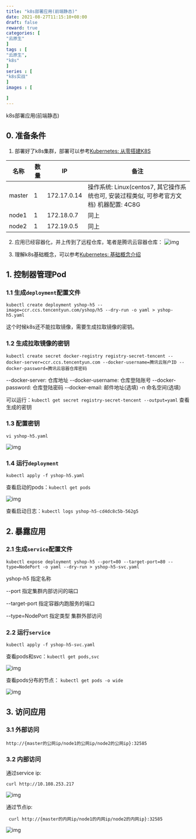 ```yaml
---
title: "k8s部署应用(前端静态)"
date: 2021-08-27T11:15:10+08:00
draft: false
reward: true
categories: [
"云原生"
]
tags : [
"云原生",
"k8s"
]
series : [
"k8s实战"
]
images : [

]
---
```


k8s部署应用(前端静态)

## 0. 准备条件

1. 部署好了k8s集群，部署可以参考[Kubernetes: 从零搭建K8S](http://106.55.152.92:30989/archives/834)

| 名称   | 数量 | IP          | 备注                                                         |
| ------ | ---- | ----------- | ------------------------------------------------------------ |
| master | 1    | 172.17.0.14 | 操作系统: Linux(centos7, 其它操作系统也可, 安装过程类似, 可参考官方文档) 机器配置: 4C8G |
| node1  | 1    | 172.18.0.7  | 同上                                                         |
| node2  | 1    | 172.19.0.5  | 同上                                                         |

2. 应用已经容器化，并上传到了远程仓库，笔者是腾讯云容器仓库：
   ![img](https://cdn.tkaid.com/img/img_5efcb24401ad0-20210621141634123.png)

3. 理解k8s基础概念，可以参考[Kubernetes: 基础概念介绍](http://106.55.152.92:30989/archives/874)

## 1. 控制器管理Pod

### 1.1 生成`deployment`配置文件

```shell
kubectl create deployment yshop-h5 --image=ccr.ccs.tencentyun.com/yshop/h5 --dry-run -o yaml > yshop-h5.yaml
```

这个时候k8s还不能拉取镜像，需要生成拉取镜像的密钥。

### 1.2 生成拉取镜像的密钥

```shell
kubectl create secret docker-registry registry-secret-tencent --docker-server=ccr.ccs.tencentyun.com --docker-username=腾讯云账户ID --docker-password=腾讯云容器仓库密码
```

--docker-server: 仓库地址
--docker-username: 仓库登陆账号
--docker-password: 仓库登陆密码
--docker-email: 邮件地址(选填)
-n 命名空间(选填)

可以运行：`kubectl get secret registry-secret-tencent --output=yaml` 查看生成的密钥

### 1.3 配置密钥

```shell
vi yshop-h5.yaml
```

![img](https://cdn.tkaid.com/img/img_5efcb55bacecd-20210621141721477.png)

### 1.4 运行`deployment`

```shell
kubectl apply -f yshop-h5.yaml
```

查看启动的pods：`kubectl get pods`

![img](https://cdn.tkaid.com/img/img_5efcb676f200d-20210621141730179.png)

查看启动日志：`kubectl logs yshop-h5-cd4dc8c5b-562g5`

 

## 2. 暴露应用

### 2.1 生成`service`配置文件

```shell
kubectl expose deployment yshop-h5 --port=80 --target-port=80 --type=NodePort -o yaml --dry-run > yshop-h5-svc.yaml
```

yshop-h5 指定名称

--port 指定集群内部访问的端口

--target-port 指定容器内跑服务的端口

--type=NodePort 指定类型 集群外部访问

### 2.2 运行`service`

```shell
kubectl apply -f yshop-h5-svc.yaml
```

查看pods和svc：`kubectl get pods,svc`

![img](https://cdn.tkaid.com/img/img_5efcb91e43add-20210621141742027.png)

查看pods分布的节点： `kubectl get pods -o wide`

![img](https://cdn.tkaid.com/img/img_5efcb8975f615-20210621141745982.png)

## 3. 访问应用

### 3.1 外部访问

```shell
http://{master的公网ip/node1的公网ip/node2的公网ip}:32585
```

### 3.2 内部访问

通过service ip:

```shell
curl http://10.108.253.217
```

![img](https://cdn.tkaid.com/img/img_5efcbb070be4f.png)

通过节点ip:

```shell
 curl http://{master的内网ip/node1的内网ip/node2的内网ip}:32585
```

![img](https://cdn.tkaid.com/img/img_5efcbb9ab0aef.png)


